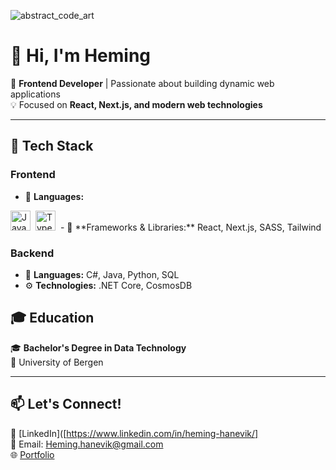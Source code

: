 
![abstract_code_art](https://github.com/user-attachments/assets/7e6c5f5f-5f03-4aa6-b551-b11fccb31d19)

# 👋 Hi, I'm Heming

🚀 **Frontend Developer** | Passionate about building dynamic web applications  
💡 Focused on **React, Next.js, and modern web technologies**  

---

## 🔧 Tech Stack  

### **Frontend**  
- 🚀 **Languages:** <div style="display: flex; flex-wrap: wrap; gap: 4px; justify-content: left;">
<img src="https://img.shields.io/badge/JavaScript-F7DF1C?logo=javascript&logoColor=white" height="32" alt="JavaScript" style="margin-right: 4px">
<img src="https://img.shields.io/badge/TypeScript-3178C6?logo=typescript&logoColor=white" height="32" alt="TypeScript" style="margin-right: 4px">
- 🎨 **Frameworks & Libraries:** React, Next.js, SASS, Tailwind  

### **Backend**  
- 💾 **Languages:** C#, Java, Python, SQL  
- ⚙️ **Technologies:** .NET Core, CosmosDB  

## 🎓 Education  
🎓 **Bachelor's Degree in Data Technology**  
📍 University of Bergen  

---

## 📫 Let's Connect!  
🔗 [LinkedIn]([https://www.linkedin.com/in/heming-hanevik/]  
📧 Email: Heming.hanevik@gmail.com  
🌐 [Portfolio](https://heminghanevik.link)  
